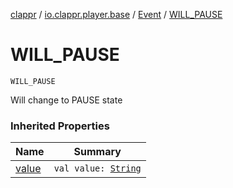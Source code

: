 [clappr](../../index.md) / [io.clappr.player.base](../index.md) / [Event](index.md) / [WILL_PAUSE](.)

# WILL_PAUSE

`WILL_PAUSE`

Will change to PAUSE state

### Inherited Properties

| Name | Summary |
|---|---|
| [value](value.md) | `val value: `[`String`](https://kotlinlang.org/api/latest/jvm/stdlib/kotlin/-string/index.html) |
